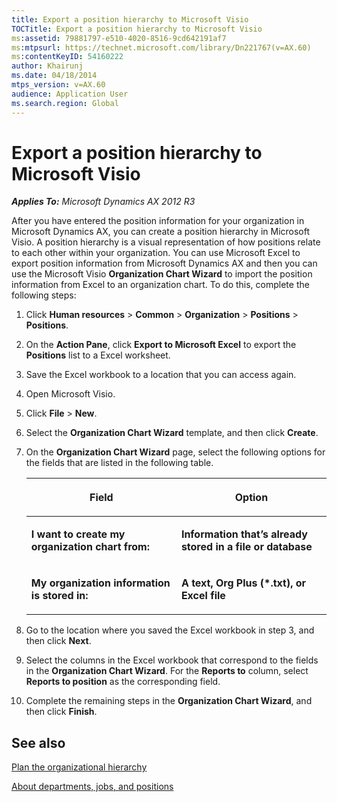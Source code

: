 ```yaml
---
title: Export a position hierarchy to Microsoft Visio
TOCTitle: Export a position hierarchy to Microsoft Visio
ms:assetid: 79881797-e510-4020-8516-9cd642191af7
ms:mtpsurl: https://technet.microsoft.com/library/Dn221767(v=AX.60)
ms:contentKeyID: 54160222
author: Khairunj
ms.date: 04/18/2014
mtps_version: v=AX.60
audience: Application User
ms.search.region: Global
---
```


# Export a position hierarchy to Microsoft Visio 


_**Applies To:** Microsoft Dynamics AX 2012 R3_

After you have entered the position information for your organization in Microsoft Dynamics AX, you can create a position hierarchy in Microsoft Visio. A position hierarchy is a visual representation of how positions relate to each other within your organization. You can use Microsoft Excel to export position information from Microsoft Dynamics AX and then you can use the Microsoft Visio **Organization Chart Wizard** to import the position information from Excel to an organization chart. To do this, complete the following steps:

1.  Click **Human resources** \> **Common** \> **Organization** \> **Positions** \> **Positions**.

2.  On the **Action Pane**, click **Export to Microsoft Excel** to export the **Positions** list to a Excel worksheet.

3.  Save the Excel workbook to a location that you can access again.

4.  Open Microsoft Visio.

5.  Click **File** \> **New**.

6.  Select the **Organization Chart Wizard** template, and then click **Create**.

7.  On the **Organization Chart Wizard** page, select the following options for the fields that are listed in the following table.
    
    <table>
    <colgroup>
    <col style="width: 50%" />
    <col style="width: 50%" />
    </colgroup>
    <thead>
    <tr class="header">
    <th><p>Field</p></th>
    <th><p>Option</p></th>
    </tr>
    </thead>
    <tbody>
    <tr class="odd">
    <td><p><strong>I want to create my organization chart from:</strong></p></td>
    <td><p><strong>Information that’s already stored in a file or database</strong></p></td>
    </tr>
    <tr class="even">
    <td><p><strong>My organization information is stored in:</strong></p></td>
    <td><p><strong>A text, Org Plus (*.txt), or Excel file</strong></p></td>
    </tr>
    </tbody>
    </table>


8.  Go to the location where you saved the Excel workbook in step 3, and then click **Next**.

9.  Select the columns in the Excel workbook that correspond to the fields in the **Organization Chart Wizard**. For the **Reports to** column, select **Reports to position** as the corresponding field.

10. Complete the remaining steps in the **Organization Chart Wizard**, and then click **Finish**.

## See also

[Plan the organizational hierarchy](plan-the-organizational-hierarchy.md)

[About departments, jobs, and positions](about-departments-jobs-and-positions.md)

  


